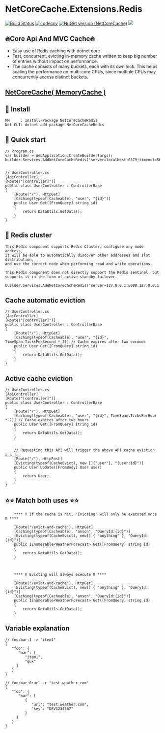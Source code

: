 # NetCoreCache.Extensions.Redis

[![Build Status](https://github.com/sj-distributor/core-cache.Extensions.Redis/actions/workflows/dotnet.yml/badge.svg?branch=main)](https://github.com/sj-distributor/core-cache.Extensions.Redis/actions?query=branch%3Amain)
[![codecov](https://codecov.io/gh/sj-distributor/core-cache.Extensions.Redis/branch/main/graph/badge.svg?token=XV3W873RGV)](https://codecov.io/gh/sj-distributor/core-cache.Extensions.Redis)
[![NuGet version (NetCoreCache)](https://img.shields.io/nuget/v/NetCoreCache.svg?style=flat-square)](https://www.nuget.org/packages/NetCoreCacheRedis/)
![](https://img.shields.io/badge/license-MIT-green)

## 🔥Core Api And MVC Cache🔥

* Easy use of Redis caching with dotnet core
* Fast, concurrent, evicting in-memory cache written to keep big number of entries without impact on performance.
* The cache consists of many buckets, each with its own lock. This helps scaling the performance on multi-core CPUs, since multiple CPUs may concurrently access distinct buckets.

## [NetCoreCache( MemoryCache )](https://github.com/sj-distributor/core-cache)

## 🤟 Install
```
PM     : Install-Package NetCoreCacheRedis
Net CLI: dotnet add package NetCoreCacheRedis
```

## 🚀 Quick start

```
// Program.cs
var builder = WebApplication.CreateBuilder(args);
builder.Services.AddNetCoreCacheRedis("server=localhost:6379;timeout=5000;MaxMessageSize=1024000;Expire=3600");


// UserController.cs
[ApiController]
[Route("[controller]")]
public class UserController : ControllerBase
{
    [Route("/"), HttpGet]
    [Caching(typeof(Cacheable), "user", "{id}")]
    public User Get([FromQuery] string id)
    {
        return DataUtils.GetData();
    }
}
```

## 📌 Redis cluster
```
This Redis component supports Redis Cluster, configure any node address, 
it will be able to automatically discover other addresses and slot distribution,
and use the correct node when performing read and write operations.

This Redis component does not directly support the Redis sentinel, but supports it in the form of active-standby failover.

builder.Services.AddNetCoreCacheRedis("server=127.0.0.1:6000,127.0.0.1:7000,127.0.0.1:6379;db=3;timeout=7000");

```

## Cache automatic eviction

```
// UserController.cs
[ApiController]
[Route("[controller]")]
public class UserController : ControllerBase
{
    [Route("/"), HttpGet]
    [Caching(typeof(Cacheable), "user", "{id}", TimeSpan.TicksPerSecond * 2)] // Cache expires after two seconds
    public User Get([FromQuery] string id)
    {
        return DataUtils.GetData();
    }
}

```

## Active cache eviction

```
// UserController.cs
[ApiController]
[Route("[controller]")]
public class UserController : ControllerBase
{
    [Route("/"), HttpGet]
    [Caching(typeof(Cacheable), "user", "{id}", TimeSpan.TicksPerHour * 2)] // Cache expires after two hours
    public User Get([FromQuery] string id)
    {
        return DataUtils.GetData();
    }
 
 
    // Requesting this API will trigger the above API cache eviction 👆🏻👆🏻👆🏻
    [Route("/"), HttpPost]
    [Evicting(typeof(CacheEvict), new []{"user"}, "{user:id}")]
    public User Update([FromBody] User user)
    {
        return User;
    }   
}

```

## ⭐️⭐️️ Match both uses ⭐️⭐️

```
    **** ‼️ If the cache is hit, 'Evicting' will only be executed once ‼️ ****
    
    [Route("/evict-and-cache"), HttpGet]
    [Caching(typeof(Cacheable), "anson", "QueryId:{id}")]
    [Evicting(typeof(CacheEvict), new[] { "anything" }, "QueryId:{id}")]
    public IEnumerable<WeatherForecast> Get([FromQuery] string id)
    {
        return DataUtils.GetData();
    }
    
    
    
    **** ‼️ Evicting will always execute ‼️ ****
    
    [Route("/evict-and-cache"), HttpGet]
    [Evicting(typeof(CacheEvict), new[] { "anything" }, "QueryId:{id}")]
    [Caching(typeof(Cacheable), "anson", "QueryId:{id}")]
    public IEnumerable<WeatherForecast> Get([FromQuery] string id)
    {
        return DataUtils.GetData();
    }
```

## Variable explanation

```
// foo:bar:1 -> "item1"
{
   "foo": {
      "bar": [
         "item1",
         "qux"
     ]
   }
}

// foo:bar:0:url -> "test.weather.com"
{
   "foo": {
      "bar": [
         {
            "url": "test.weather.com",
            "key": "DEV1234567"
         }
     ]
   }
}
```
